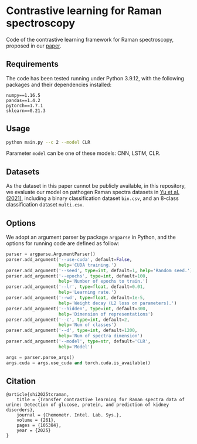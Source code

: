 # Contrastive learning for Raman spectroscopy

Code of the contrastive learning framework for Raman spectroscopy, proposed in our [paper](https://doi.org/10.1016/j.chemolab.2025.105384). 

## Requirements

The code has been tested running under Python 3.9.12, with the following packages and their dependencies installed:

```
numpy==1.16.5
pandas==1.4.2
pytorch==1.7.1
sklearn==0.21.3
```

## Usage

```bash
python main.py --c 2 --model CLR
```

Parameter `model` can be one of these models: CNN, LSTM, CLR.

## Datasets

As the dataset in this paper cannot be publicly available, in this repository, we evaluate our model on pathogen Raman spectra datasets in [Yu et al. (2021)](https://doi.org/10.1021/acs.analchem.1c00431), including a binary classification dataset `bin.csv`, and an 8-class classification dataset `multi.csv`.

## Options

We adopt an argument parser by package  `argparse` in Python, and the options for running code are defined as follow:

```python
parser = argparse.ArgumentParser()
parser.add_argument('--use-cuda', default=False,
                    help='CUDA training.')
parser.add_argument('--seed', type=int, default=1, help='Random seed.')
parser.add_argument('--epochs', type=int, default=100,
                    help='Number of epochs to train.')
parser.add_argument('--lr', type=float, default=0.01,
                    help='Learning rate.')
parser.add_argument('--wd', type=float, default=1e-5,
                    help='Weight decay (L2 loss on parameters).')
parser.add_argument('--hidden', type=int, default=300,
                    help='Dimension of representations')
parser.add_argument('--c', type=int, default=2,
                    help='Num of classes')
parser.add_argument('--d', type=int, default=1200,
                    help='Num of spectra dimension')
parser.add_argument('--model', type=str, default='CLR',
                    help='Model')                    

args = parser.parse_args()
args.cuda = args.use_cuda and torch.cuda.is_available()
```

## Citation

```
@article{shi2025tcraman,
    title = {Transfer contrastive learning for Raman spectra data of urine: Detection of glucose, protein, and prediction of kidney disorders},
    journal = {Chemometr. Intel. Lab. Sys.},
    volume = {261},
    pages = {105384},
    year = {2025}
}
```
